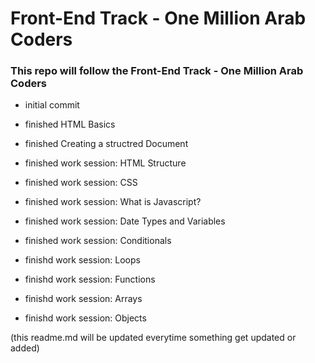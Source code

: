 # Front-End Track - One Million Arab Coders


### This repo will follow the Front-End Track - One Million Arab Coders

- initial commit

- finished HTML Basics

- finished Creating a structred Document

- finished work session: HTML Structure

- finished work session: CSS

- finished work session: What is Javascript?

- finished work session: Date Types and Variables

- finished work session: Conditionals

- finishd work session: Loops

- finishd work session: Functions

- finishd work session: Arrays

- finishd work session: Objects

(this readme.md will be updated everytime something get updated or added)

